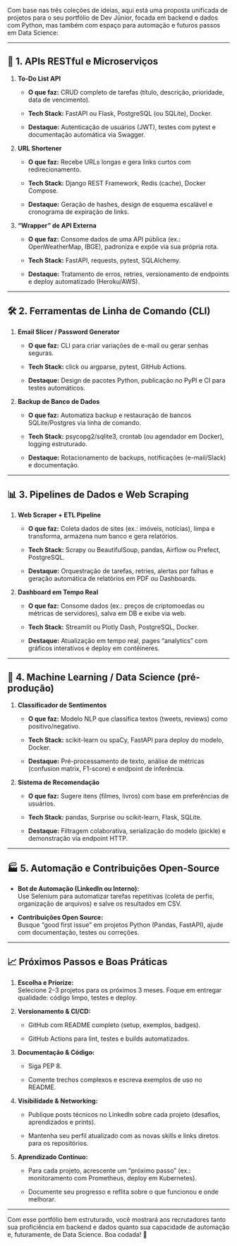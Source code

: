 Com base nas três coleções de ideias, aqui está uma proposta unificada de projetos para o seu portfólio de Dev Júnior, focada em backend e dados com Python, mas também com espaço para automação e futuros passos em Data Science:

---

## 🚀 1. APIs RESTful e Microserviços

1. **To-Do List API**
    
    - **O que faz:** CRUD completo de tarefas (título, descrição, prioridade, data de vencimento).
        
    - **Tech Stack:** FastAPI ou Flask, PostgreSQL (ou SQLite), Docker.
        
    - **Destaque:** Autenticação de usuários (JWT), testes com pytest e documentação automática via Swagger.
        
2. **URL Shortener**
    
    - **O que faz:** Recebe URLs longas e gera links curtos com redirecionamento.
        
    - **Tech Stack:** Django REST Framework, Redis (cache), Docker Compose.
        
    - **Destaque:** Geração de hashes, design de esquema escalável e cronograma de expiração de links.
        
3. **“Wrapper” de API Externa**
    
    - **O que faz:** Consome dados de uma API pública (ex.: OpenWeatherMap, IBGE), padroniza e expõe via sua própria rota.
        
    - **Tech Stack:** FastAPI, requests, pytest, SQLAlchemy.
        
    - **Destaque:** Tratamento de erros, retries, versionamento de endpoints e deploy automatizado (Heroku/AWS).
        

---

## 🛠 2. Ferramentas de Linha de Comando (CLI)

1. **Email Slicer / Password Generator**
    
    - **O que faz:** CLI para criar variações de e-mail ou gerar senhas seguras.
        
    - **Tech Stack:** click ou argparse, pytest, GitHub Actions.
        
    - **Destaque:** Design de pacotes Python, publicação no PyPI e CI para testes automáticos.
        
2. **Backup de Banco de Dados**
    
    - **O que faz:** Automatiza backup e restauração de bancos SQLite/Postgres via linha de comando.
        
    - **Tech Stack:** psycopg2/sqlite3, crontab (ou agendador em Docker), logging estruturado.
        
    - **Destaque:** Rotacionamento de backups, notificações (e-mail/Slack) e documentação.
        

---

## 📊 3. Pipelines de Dados e Web Scraping

1. **Web Scraper + ETL Pipeline**
    
    - **O que faz:** Coleta dados de sites (ex.: imóveis, notícias), limpa e transforma, armazena num banco e gera relatórios.
        
    - **Tech Stack:** Scrapy ou BeautifulSoup, pandas, Airflow ou Prefect, PostgreSQL.
        
    - **Destaque:** Orquestração de tarefas, retries, alertas por falhas e geração automática de relatórios em PDF ou Dashboards.
        
2. **Dashboard em Tempo Real**
    
    - **O que faz:** Consome dados (ex.: preços de criptomoedas ou métricas de servidores), salva em DB e exibe via web.
        
    - **Tech Stack:** Streamlit ou Plotly Dash, PostgreSQL, Docker.
        
    - **Destaque:** Atualização em tempo real, pages “analytics” com gráficos interativos e deploy em contêineres.
        

---

## 🤖 4. Machine Learning / Data Science (pré-produção)

1. **Classificador de Sentimentos**
    
    - **O que faz:** Modelo NLP que classifica textos (tweets, reviews) como positivo/negativo.
        
    - **Tech Stack:** scikit-learn ou spaCy, FastAPI para deploy do modelo, Docker.
        
    - **Destaque:** Pré-processamento de texto, análise de métricas (confusion matrix, F1-score) e endpoint de inferência.
        
2. **Sistema de Recomendação**
    
    - **O que faz:** Sugere itens (filmes, livros) com base em preferências de usuários.
        
    - **Tech Stack:** pandas, Surprise ou scikit-learn, Flask, SQLite.
        
    - **Destaque:** Filtragem colaborativa, serialização do modelo (pickle) e demonstração via endpoint HTTP.
        

---

## 🏭 5. Automação e Contribuições Open-Source

- **Bot de Automação (LinkedIn ou Interno):**  
    Use Selenium para automatizar tarefas repetitivas (coleta de perfis, organização de arquivos) e salve os resultados em CSV.
    
- **Contribuições Open Source:**  
    Busque “good first issue” em projetos Python (Pandas, FastAPI), ajude com documentação, testes ou correções.
    

---

## 📈 Próximos Passos e Boas Práticas

1. **Escolha e Priorize:**  
    Selecione 2–3 projetos para os próximos 3 meses. Foque em entregar qualidade: código limpo, testes e deploy.
    
2. **Versionamento & CI/CD:**
    
    - GitHub com README completo (setup, exemplos, badges).
        
    - GitHub Actions para lint, testes e builds automatizados.
        
3. **Documentação & Código:**
    
    - Siga PEP 8.
        
    - Comente trechos complexos e escreva exemplos de uso no README.
        
4. **Visibilidade & Networking:**
    
    - Publique posts técnicos no LinkedIn sobre cada projeto (desafios, aprendizados e prints).
        
    - Mantenha seu perfil atualizado com as novas skills e links diretos para os repositórios.
        
5. **Aprendizado Contínuo:**
    
    - Para cada projeto, acrescente um “próximo passo” (ex.: monitoramento com Prometheus, deploy em Kubernetes).
        
    - Documente seu progresso e reflita sobre o que funcionou e onde melhorar.
        

---

Com esse portfólio bem estruturado, você mostrará aos recrutadores tanto sua proficiência em backend e dados quanto sua capacidade de automação e, futuramente, de Data Science. Boa codada! 🚀